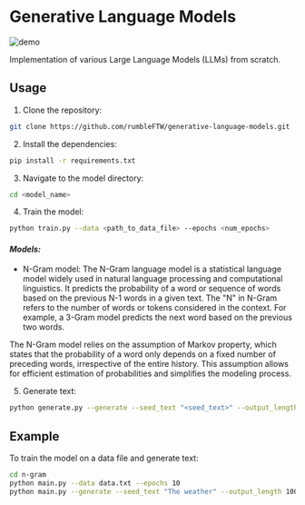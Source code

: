 # Generative Language Models

![demo](https://github.com/rumbleFTW/generative-language-models/assets/85807431/ba83658b-a786-43bb-b69d-58df344fce3b)

Implementation of various Large Language Models (LLMs) from scratch.

## Usage

1. Clone the repository:

```bash
git clone https://github.com/rumbleFTW/generative-language-models.git
```

2. Install the dependencies:

```bash
pip install -r requirements.txt
```

3. Navigate to the model directory:

```bash
cd <model_name>
```

4. Train the model:

```bash
python train.py --data <path_to_data_file> --epochs <num_epochs>
```

#### **_Models:_**

- N-Gram model: The N-Gram language model is a statistical language model widely used in natural language processing and computational linguistics. It predicts the probability of a word or sequence of words based on the previous N-1 words in a given text. The "N" in N-Gram refers to the number of words or tokens considered in the context. For example, a 3-Gram model predicts the next word based on the previous two words.

The N-Gram model relies on the assumption of Markov property, which states that the probability of a word only depends on a fixed number of preceding words, irrespective of the entire history. This assumption allows for efficient estimation of probabilities and simplifies the modeling process.

5. Generate text:

```bash
python generate.py --generate --seed_text "<seed_text>" --output_length <output_length>
```

## Example

To train the model on a data file and generate text:

```bash
cd n-gram
python main.py --data data.txt --epochs 10
python main.py --generate --seed_text "The weather" --output_length 100
```

